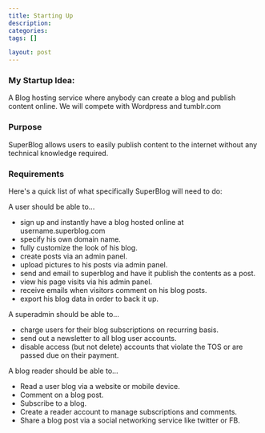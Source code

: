 ```yaml
---
title: Starting Up
description:
categories:
tags: []

layout: post
---
```


### My Startup Idea:

A Blog hosting service where anybody can create a blog and publish content online.
We will compete with Wordpress and tumblr.com

### Purpose

SuperBlog allows users to easily publish content to the internet without any technical knowledge required.

### Requirements

Here's a quick list of what specifically SuperBlog will need to do:

A user should be able to...

- sign up and instantly have a blog hosted online at username.superblog.com
- specify his own domain name.
- fully customize the look of his blog.
- create posts via an admin panel.
- upload pictures to his posts via admin panel.
- send and email to superblog and have it publish the contents as a post.
- view his page visits via his admin panel.
- receive emails when visitors comment on his blog posts.
- export his blog data in order to back it up.

A superadmin should be able to...

- charge users for their blog subscriptions on recurring basis.
- send out a newsletter to all blog user accounts.
- disable access (but not delete) accounts that violate the TOS or are passed due on their payment.


A blog reader should be able to...

- Read a user blog via a website or mobile device.
- Comment on a blog post.
- Subscribe to a blog.
- Create a reader account to manage subscriptions and comments.
- Share a blog post via a social networking service like twitter or FB.


